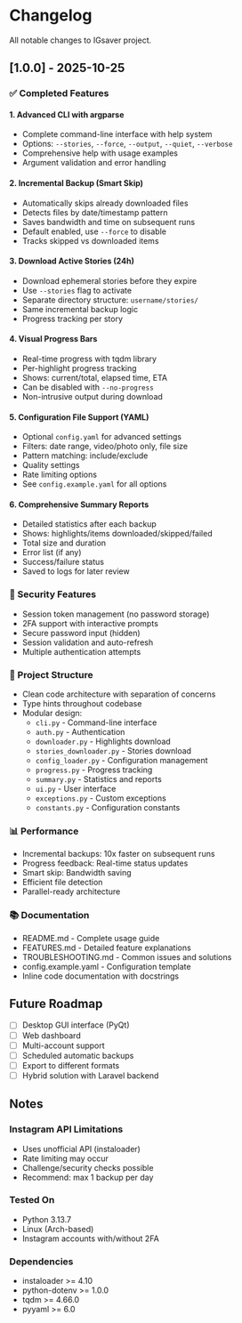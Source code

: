# Changelog

All notable changes to IGsaver project.

## [1.0.0] - 2025-10-25

### ✅ Completed Features

#### 1. Advanced CLI with argparse
- Complete command-line interface with help system
- Options: `--stories`, `--force`, `--output`, `--quiet`, `--verbose`
- Comprehensive help with usage examples
- Argument validation and error handling

#### 2. Incremental Backup (Smart Skip)
- Automatically skips already downloaded files
- Detects files by date/timestamp pattern
- Saves bandwidth and time on subsequent runs
- Default enabled, use `--force` to disable
- Tracks skipped vs downloaded items

#### 3. Download Active Stories (24h)
- Download ephemeral stories before they expire
- Use `--stories` flag to activate
- Separate directory structure: `username/stories/`
- Same incremental backup logic
- Progress tracking per story

#### 4. Visual Progress Bars
- Real-time progress with tqdm library
- Per-highlight progress tracking
- Shows: current/total, elapsed time, ETA
- Can be disabled with `--no-progress`
- Non-intrusive output during download

#### 5. Configuration File Support (YAML)
- Optional `config.yaml` for advanced settings
- Filters: date range, video/photo only, file size
- Pattern matching: include/exclude
- Quality settings
- Rate limiting options
- See `config.example.yaml` for all options

#### 6. Comprehensive Summary Reports
- Detailed statistics after each backup
- Shows: highlights/items downloaded/skipped/failed
- Total size and duration
- Error list (if any)
- Success/failure status
- Saved to logs for later review

### 🔐 Security Features

- Session token management (no password storage)
- 2FA support with interactive prompts
- Secure password input (hidden)
- Session validation and auto-refresh
- Multiple authentication attempts

### 📁 Project Structure

- Clean code architecture with separation of concerns
- Type hints throughout codebase
- Modular design:
  - `cli.py` - Command-line interface
  - `auth.py` - Authentication
  - `downloader.py` - Highlights download
  - `stories_downloader.py` - Stories download
  - `config_loader.py` - Configuration management
  - `progress.py` - Progress tracking
  - `summary.py` - Statistics and reports
  - `ui.py` - User interface
  - `exceptions.py` - Custom exceptions
  - `constants.py` - Configuration constants

### 📊 Performance

- Incremental backups: 10x faster on subsequent runs
- Progress feedback: Real-time status updates
- Smart skip: Bandwidth saving
- Efficient file detection
- Parallel-ready architecture

### 📚 Documentation

- README.md - Complete usage guide
- FEATURES.md - Detailed feature explanations
- TROUBLESHOOTING.md - Common issues and solutions
- config.example.yaml - Configuration template
- Inline code documentation with docstrings

## Future Roadmap

- [ ] Desktop GUI interface (PyQt)
- [ ] Web dashboard
- [ ] Multi-account support
- [ ] Scheduled automatic backups
- [ ] Export to different formats
- [ ] Hybrid solution with Laravel backend

## Notes

### Instagram API Limitations

- Uses unofficial API (instaloader)
- Rate limiting may occur
- Challenge/security checks possible
- Recommend: max 1 backup per day

### Tested On

- Python 3.13.7
- Linux (Arch-based)
- Instagram accounts with/without 2FA

### Dependencies

- instaloader >= 4.10
- python-dotenv >= 1.0.0
- tqdm >= 4.66.0
- pyyaml >= 6.0
